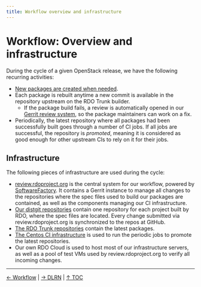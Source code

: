 ```yaml
---
title: Workflow overview and infrastructure
---
```


# Workflow: Overview and infrastructure

During the cycle of a given OpenStack release, we have the following recurring activities:

- [New packages are created when needed](https://www.rdoproject.org/documentation/rdo-packaging/#how-to-add-a-new-package-to-rdo-trunk).
- Each package is rebuilt anytime a new commit is available in the repository upstream on the RDO Trunk builder.
  - If the package build fails, a review is automatically opened in our [Gerrit review system](https://review.rdoproject.org), so the package maintainers can work on a fix.
- Periodically, the latest repository where all packages had been successfully built goes through a number of CI jobs. If all jobs are successful, the repository is _promoted_, meaning it is considered as good enough for other upstream CIs to rely on it for their jobs.

## Infrastructure

The following pieces of infrastructure are used during the cycle:

- [review.rdoproject.org](https://review.rdoproject.org) is the central system for our workflow, powered by [SoftwareFactory](https://softwarefactory-project.io/docs/). It contains a Gerrit instance to manage all changes to the repositories where the spec files used to build our packages are contained, as well as the components managing our CI infrastructure.
- [Our distgit repositories](https://github.com/rdo-packages) contain one repository for each project built by RDO, where the spec files are located. Every change submitted via review.rdoproject.org is synchronized to the repos at GitHub.
- [The RDO Trunk repositories](what/trunk-repos) contain the latest packages.
- [The Centos CI infrastructure](https://ci.centos.org/view/rdo/view/promotion-pipeline/) is used to run the periodic jobs to promote the latest repositories.
- Our own RDO Cloud is used to host most of our infrastructure servers, as well as a pool of test VMs used by review.rdoproject.org to verify all incoming changes.

----

[← Workflow](/what/workflow) |
[→ DLRN](/what/dlrn) |
[↑ TOC](/what) 
